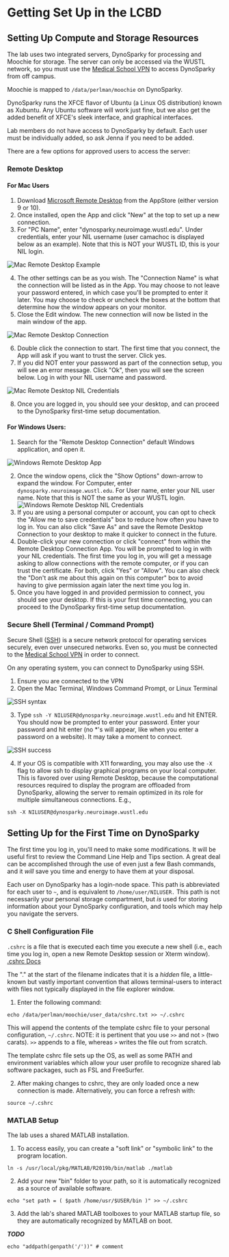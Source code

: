 # Getting Set Up in the LCBD

## Setting Up Compute and Storage Resources
The lab uses two integrated servers, DynoSparky for processing and Moochie for storage. The server can only be accessed via the WUSTL network, so you must use the [Medical School VPN](https://cpb-us-w2.wpmucdn.com/sites.wustl.edu/dist/5/1185/files/2018/04/vpn-Windows-MED-new.pdf) to access DynoSparky from off campus.

Moochie is mapped to `/data/perlman/moochie` on DynoSparky.

DynoSparky runs the XFCE flavor of Ubuntu (a Linux OS distribution) known as Xubuntu. Any Ubuntu software will work just fine, but we also get the added benefit of XFCE's sleek interface, and graphical interfaces.

Lab members do not have access to DynoSparky by default. Each user must be individually added, so ask Jenna if you need to be added.

There are a few options for approved users to access the server:

### Remote Desktop
#### For Mac Users
1. Download [Microsoft Remote Desktop](https://apps.apple.com/us/app/microsoft-remote-desktop-8/id715768417?mt=12) from the AppStore (either version 9 or 10).
2. Once installed, open the App and click "New" at the top to set up a new connection.
3. For "PC Name", enter "dynosparky.neuroimage.wustl.edu". Under credentials, enter your NIL username (user camachoc is displayed below as an example). Note that this is NOT your WUSTL ID, this is your NIL login.

![Mac Remote Desktop Example](../assets/setup_rd_mac.png)

4. The other settings can be as you wish. The "Connection Name" is what the connection will be listed as in the App. You may choose to not leave your password entered, in which case you'll be prompted to enter it later. You may choose to check or uncheck the boxes at the bottom that determine how the window appears on your monitor.
5. Close the Edit window. The new connection will now be listed in the main window of the app.

![Mac Remote Desktop Connection](../assets/setup_rd_mac_connect.png)

6. Double click the connection to start. The first time that you connect, the App will ask if you want to trust the server. Click yes.
7. If you did NOT enter your password as part of the connection setup, you will see an error message. Click "Ok", then you will see the screen below. Log in with your NIL username and password.

![Mac Remote Desktop NIL Credentials](../assets/setup_rd_mac_NIL.png)

8. Once you are logged in, you should see your desktop, and can proceed to the DynoSparky first-time setup documentation.

#### For Windows Users:
1. Search for the "Remote Desktop Connection" default Windows application, and open it.

![Windows Remote Desktop App](../assets/setup_rd_windows.png)

2. Once the window opens, click the "Show Options" down-arrow to expand the window. For Computer, enter `dynosparky.neuroimage.wustl.edu`. For User name, enter your NIL user name. Note that this is NOT the same as your WUSTL login.
![Windows Remote Desktop NIL Credentials](../assets/setup_rd_windows_NIL.png)
3. If you are using a personal computer or account, you can opt to check the "Allow me to save credentials" box to reduce how often you have to log in. You can also click "Save As" and save the Remote Desktop Connection to your desktop to make it quicker to connect in the future.
4. Double-click your new connection or click "connect" from within the Remote Desktop Connection App. You will be prompted to log in with your NIL credentials. The first time you log in, you will get a message asking to allow connections with the remote computer, or if you can trust the certificate. For both, click "Yes" or "Allow". You can also check the "Don't ask me about this again on this computer" box to avoid having to give permission again later the next time you log in.
5. Once you have logged in and provided permission to connect, you should see your desktop. If this is your first time connecting, you can proceed to the DynoSparky first-time setup documentation.

### Secure Shell (Terminal / Command Prompt)
Secure Shell ([SSH](https://en.wikipedia.org/wiki/Secure_Shell)) is a secure network protocol for operating services securely, even over unsecured networks. Even so, you must be connected to the [Medical School VPN](https://cpb-us-w2.wpmucdn.com/sites.wustl.edu/dist/5/1185/files/2018/04/vpn-Windows-MED-new.pdf) in order to connect.

On any operating system, you can connect to DynoSparky using SSH.

1. Ensure you are connected to the VPN
2. Open the Mac Terminal, Windows Command Prompt, or Linux Terminal

![SSH syntax](../assets/setup_ssh.png)

3. Type `ssh -Y NILUSER@dynosparky.neuroimage.wustl.edu` and hit ENTER. You should now be prompted to enter your password. Enter your password and hit enter (no *'s will appear, like when you enter a password on a website). It may take a moment to connect.

![SSH success](../assets/setup_ssh_success.png)

4. If your OS is compatible with X11 forwarding, you may also use the `-X` flag to allow ssh to display graphical programs on your local computer. This is favored over using Remote Desktop, because the computational resources required to display the program are offloaded from DynoSparky, allowing the server to remain optimized in its role for multiple simultaneous connections. E.g.,
```
ssh -X NILUSER@dynosparky.neuroimage.wustl.edu
```

## Setting Up for the First Time on DynoSparky
The first time you log in, you'll need to make some modifications. It will be useful first to review the Command Line Help and Tips section. A great deal can be accomplished through the use of even just a few Bash commands, and it *will* save you time and energy to have them at your disposal.

Each user on DynoSparky has a login-node space. This path is abbreviated for each user to `~`, and is equivalent to `/home/user/NILUSER.` This path is not necessarily your personal storage compartment, but *is* used for storing information about your DynoSparky configuration, and tools which may help you navigate the servers.

### C Shell Configuration File
`.cshrc` is a file that is executed each time you execute a new shell (i.e., each time you log in, open a new Remote Desktop session or Xterm window). [.cshrc Docs](https://www.doc.ic.ac.uk/csg-old/linux/Cshrc.html)

The "." at the start of the filename indicates that it is a *hidden* file, a little-known but vastly important convention that allows terminal-users to interact with files not typically displayed in the file explorer window.

1. Enter the following command:
```
echo /data/perlman/moochie/user_data/cshrc.txt >> ~/.cshrc
```

This will append the contents of the template cshrc file to your personal configuration, `~/.cshrc`. NOTE: it is pertinent that you use `>>` and not `>` (two carats). `>>` appends to a file, whereas `>` writes the file out from scratch.

The template cshrc file sets up the OS, as well as some PATH and environment variables which allow your user profile to recognize shared lab software packages, such as FSL and FreeSurfer.

2. After making changes to cshrc, they are only loaded once a new connection is made. Alternatively, you can force a refresh with:
```
source ~/.cshrc
```

### MATLAB Setup
The lab uses a shared MATLAB installation.

1. To access easily, you can create a "soft link" or "symbolic link" to the program location.
```
ln -s /usr/local/pkg/MATLAB/R2019b/bin/matlab ./matlab
```

2. Add your new "bin" folder to your path, so it is automatically recognized as a source of available software.
```
echo "set path = ( $path /home/usr/$USER/bin )" >> ~/.cshrc
```

3. Add the lab's shared MATLAB toolboxes to your MATLAB startup file, so they are automatically recognized by MATLAB on boot.

***TODO***
```
echo "addpath(genpath('/'))" # comment
```
